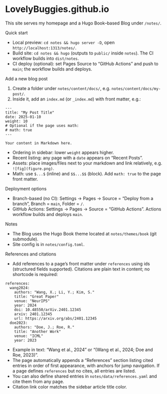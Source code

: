 # LovelyBuggies.github.io

This site serves my homepage and a Hugo Book–based Blog under `/notes/`.

Quick start
- Local preview: `cd notes && hugo server -D`, open `http://localhost:1313/notes/`.
- Build site: `cd notes && hugo` (outputs to `public/` inside `notes`). The CI workflow builds into `dist/notes`.
- CI deploy (optional): set Pages Source to “GitHub Actions” and push to `main`; the workflow builds and deploys.

Add a new blog post
1) Create a folder under `notes/content/docs/`, e.g. `notes/content/docs/my-post/`.
2) Inside it, add an `index.md` (or `_index.md`) with front matter, e.g.:

```
---
title: "My Post Title"
date: 2025-01-10
weight: 10
# Optional if the page uses math:
# math: true
---

Your content in Markdown here.
```

- Ordering in sidebar: lower `weight` appears higher.
- Recent listing: any page with a `date` appears on “Recent Posts”.
- Assets: place images/files next to your markdown and link relatively, e.g. `![fig](figure.png)`.
- Math: use `$...$` (inline) and `$$...$$` (block). Add `math: true` to the page front matter.

Deployment options
- Branch-based (no CI): Settings → Pages → Source = “Deploy from a branch”, Branch = `main`, Folder = `/`.
- GitHub Actions: Settings → Pages → Source = “GitHub Actions”. Actions workflow builds and deploys `main`.

Notes
- The Blog uses the Hugo Book theme located at `notes/themes/book` (git submodule).
- Site config is in `notes/config.toml`.

References and citations
- Add references to a page’s front matter under `references` using ids (structured fields supported). Citations are plain text in content; no shortcode is required:

```
references:
  wang2024:
    authors: "Wang, X.; Li, Y.; Kim, S."
    title: "Great Paper"
    venue: "NeurIPS"
    year: 2024
    doi: 10.48550/arXiv.2401.12345
    arxiv: 2401.12345
    url: https://arxiv.org/abs/2401.12345
  doe2023:
    authors: "Doe, J.; Roe, R."
    title: "Another Work"
    venue: "ICML"
    year: 2023
```

- Example in text: “Wang et al., 2024” or “(Wang et al., 2024; Doe and Roe, 2023)”.
- The page automatically appends a “References” section listing cited entries in order of first appearance, with anchors for jump navigation. If a page defines `references` but no cites, all entries are listed.
- You can also define shared entries in `notes/data/references.yaml` and cite them from any page.
- Citation link color matches the sidebar article title color.
